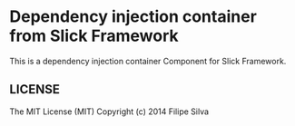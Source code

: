 Dependency injection container from Slick Framework
=======================================

This is a dependency injection container Component for Slick Framework.


LICENSE
-------
The MIT License (MIT) Copyright (c) 2014 Filipe Silva